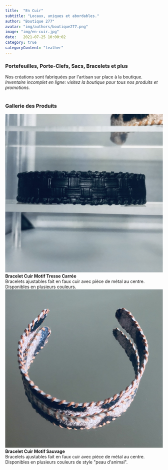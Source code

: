 ```yaml
---
title:  "En Cuir"
subtitle: "Locaux, uniques et abordables."
author: "Boutique 277"
avatar: "img/authors/boutique277.png"
image: "img/en-cuir.jpg"
date:   2021-07-25 10:00:02
category: true
categoryContent: "leather"
---
```


### Portefeuilles, Porte-Clefs, Sacs, Bracelets et plus
Nos créations sont fabriquées par l'artisan sur place à la boutique.
<br /><i>Inventaire incomplet en ligne: visitez la boutique pour tous nos produits et promotions.</i>
<br /><br />

### Gallerie des Produits
<img class="post-image-product" src="/img/products/leather/bracelet-0001.jpg">
<strong>Bracelet Cuir Motif Tresse Carrée</strong><br />
Bracelets ajustables fait en faux cuir avec pièce de métal au centre. Disponibles en plusieurs couleurs.
<div class="post-image-clear"></div>

<img class="post-image-product" src="/img/products/leather/bracelet-0002.jpg">
<strong>Bracelet Cuir Motif Sauvage</strong><br />
Bracelets ajustables fait en faux cuir avec pièce de métal au centre. Disponibles en plusieurs couleurs de style "peau d'animal".
<div class="post-image-clear"></div>
<br />